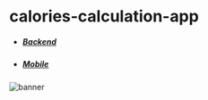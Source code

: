 # calories-calculation-app

- ##### [Backend](https://github.com/evyz/calories-calculation-app/tree/backend)
- ##### [Mobile](https://github.com/evyz/calories-calculation-app/tree/mobile)

![banner](https://user-images.githubusercontent.com/73714921/147475694-ea833ba1-8234-40cf-8cd0-24763be0da6c.jpg)

